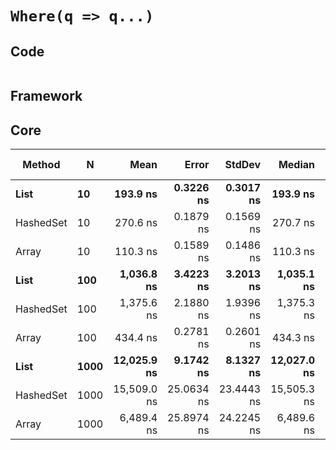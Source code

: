 # `Where(q => q...)`

## Code
```csharp

```

## Framework

## Core
|    Method |    N |        Mean |      Error |     StdDev |      Median |         Min |         Max | Rank |  Gen 0 | Gen 1 | Gen 2 | Allocated |
|---------- |----- |------------:|-----------:|-----------:|------------:|------------:|------------:|-----:|-------:|------:|------:|----------:|
|      **List** |   **10** |    **193.9 ns** |  **0.3226 ns** |  **0.3017 ns** |    **193.9 ns** |    **193.5 ns** |    **194.6 ns** |    **2** | **0.0236** |     **-** |     **-** |     **112 B** |
| HashedSet |   10 |    270.6 ns |  0.1879 ns |  0.1569 ns |    270.7 ns |    270.3 ns |    270.8 ns |    3 | 0.0286 |     - |     - |     136 B |
|     Array |   10 |    110.3 ns |  0.1589 ns |  0.1486 ns |    110.3 ns |    110.1 ns |    110.6 ns |    1 | 0.0186 |     - |     - |      88 B |
|      **List** |  **100** |  **1,036.8 ns** |  **3.4223 ns** |  **3.2013 ns** |  **1,035.1 ns** |  **1,032.3 ns** |  **1,042.5 ns** |    **5** | **0.0229** |     **-** |     **-** |     **112 B** |
| HashedSet |  100 |  1,375.6 ns |  2.1880 ns |  1.9396 ns |  1,375.3 ns |  1,373.2 ns |  1,380.1 ns |    6 | 0.0286 |     - |     - |     136 B |
|     Array |  100 |    434.4 ns |  0.2781 ns |  0.2601 ns |    434.3 ns |    433.9 ns |    434.8 ns |    4 | 0.0186 |     - |     - |      88 B |
|      **List** | **1000** | **12,025.9 ns** |  **9.1742 ns** |  **8.1327 ns** | **12,027.0 ns** | **12,008.3 ns** | **12,037.7 ns** |    **8** | **0.0305** |     **-** |     **-** |     **168 B** |
| HashedSet | 1000 | 15,509.0 ns | 25.0634 ns | 23.4443 ns | 15,505.3 ns | 15,475.3 ns | 15,558.6 ns |    9 | 0.0305 |     - |     - |     192 B |
|     Array | 1000 |  6,489.4 ns | 25.8974 ns | 24.2245 ns |  6,489.6 ns |  6,445.5 ns |  6,542.3 ns |    7 | 0.0229 |     - |     - |     144 B |
